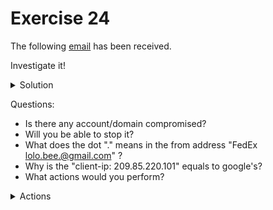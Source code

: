 # Exercise 24

  The following [email](https://github.com/LoloGRK/TeelTechCyberSecurity/blob/5906f7d800793c6da5f73f5c8e23d0c850e3f04d/exercises_024/email_001.eml) has been received.
  
  Investigate it!
    
  <details>
  <summary>Solution</summary>
  
  1. Open the email with a text editor.
  2. Identify Headers
  3. Get hops

     | Date | Event | Server |
     |------|-------|--------|
     | 01 Aug 2023 06:50:02 -0700 (PDT) | Email was written | - |
     | - | Out for delivery | o77.email.sendgrid.com |
     | Tue, 01 Aug 2023 14:46:30 +0100 (UTC) | Received By | ismtpd0081p1sjc2.sendgrid.com (SG) |
     | Tue, 01 Aug 2023 14:46:30 +0100 UTC | Received By | filter1166p1mdw1.sendgrid.com |
     | Tue, 01 Aug 2023 06:50:02 -0700 (PDT) | Received By | students.mtsd.k12.wi.us |
     | Tue, 01 Aug 2023 06:50:02 -0700 (PDT) | Received By | smtp-relay.gmail.com |
     | Tue, 01 Aug 2023 06:50:02 -0700 (PDT) | Received By | mail-sor-f101.google.com |
     | Tue, 01 Aug 2023 06:50:03 -0700 (PDT) | Received By | x.google.com |
     | Tue, 1 Aug 2023 06:50:03 -0700 (PDT) | Received By | 2002:a2e:b048:0:b0:2b9:e230:25ce |
     | - | Delivered | 2002:a17:906:850e:b0:992:d9ed:fc4b |

     <img src="https://github.com/LoloGRK/TeelTechCyberSecurity/blob/8f8bf34d996beba539518b871eac154c767d7dae/exercises_024/images/email_track_001.png" width="775">
         
  4. Get Important headers
     
     | Header | Value |
     |--------|-------|
     | Return-Path | PWdedrhn@pwdedrhn.darfield.school.nz |
     | Received-SPF | neutral (google.com: 209.85.220.101 is neither permitted nor denied by best guess record for domain of pwdedrhn@pwdedrhn.darfield.school.nz) client-ip=209.85.220.101; |
     | X-Relaying-Domain | darfield.school.nz |
     | Sender | PWdedrhn@pwdedrhn.darfield.school.nz |
     | Precedence | bulk |
     | X-Mailer | BM22 Mail |
     | From | FedEx \<lolo.@gmail.com\> |
     | X-campaignID | bm23_bbmqyoxdxrtroxvgymqygehbfg |
     
   5. Get into the scam

      Click on the link and check landing page
      
      <img src="https://github.com/LoloGRK/TeelTechCyberSecurity/blob/8f8bf34d996beba539518b871eac154c767d7dae/exercises_024/images/scam_enrollment.png" width="475">

      5.1 Check Certificate

         <img src="https://github.com/LoloGRK/TeelTechCyberSecurity/blob/8f8bf34d996beba539518b871eac154c767d7dae/exercises_024/images/scam_enrollment_001.png" width="475">
      
         <img src="https://github.com/LoloGRK/TeelTechCyberSecurity/blob/8f8bf34d996beba539518b871eac154c767d7dae/exercises_024/images/scam_enrollment_002.png" width="475">
         
         It was issued some days ago and it will expire next month.
         
         <img src="https://github.com/LoloGRK/TeelTechCyberSecurity/blob/8f8bf34d996beba539518b871eac154c767d7dae/exercises_024/images/scam_enrollment_003.png" width="475">
     
      5.2. Domain Whois Information
      
      ```
      $ whois mintingred.com
         Domain Name: MINTINGRED.COM
         Registry Domain ID: 2790805026_DOMAIN_COM-VRSN
         Registrar WHOIS Server: whois.namecheap.com
         Registrar URL: http://www.namecheap.com
         Updated Date: 2023-06-16T18:24:42Z
         Creation Date: 2023-06-16T18:24:21Z
         Registry Expiry Date: 2024-06-16T18:24:21Z
         Registrar: NameCheap, Inc.
         Registrar IANA ID: 1068
         Registrar Abuse Contact Email: abuse@namecheap.com
         Registrar Abuse Contact Phone: +1.6613102107
         Domain Status: clientTransferProhibited https://icann.org/epp#clientTransferProhibited
         Name Server: AITANA.NS.CLOUDFLARE.COM
         Name Server: KURT.NS.CLOUDFLARE.COM
         DNSSEC: unsigned
         URL of the ICANN Whois Inaccuracy Complaint Form: https://www.icann.org/wicf/
      >>> Last update of whois database: 2023-08-04T16:53:19Z <<<
      
      For more information on Whois status codes, please visit https://icann.org/epp
      
      NOTICE: The expiration date displayed in this record is the date the
      registrar's sponsorship of the domain name registration in the registry is
      currently set to expire. This date does not necessarily reflect the expiration
      date of the domain name registrant's agreement with the sponsoring
      registrar.  Users may consult the sponsoring registrar's Whois database to
      view the registrar's reported date of expiration for this registration.
      
      TERMS OF USE: You are not authorized to access or query our Whois
      database through the use of electronic processes that are high-volume and
      automated except as reasonably necessary to register domain names or
      modify existing registrations; the Data in VeriSign Global Registry
      Services' ("VeriSign") Whois database is provided by VeriSign for
      information purposes only, and to assist persons in obtaining information
      about or related to a domain name registration record. VeriSign does not
      guarantee its accuracy. By submitting a Whois query, you agree to abide
      by the following terms of use: You agree that you may use this Data only
      for lawful purposes and that under no circumstances will you use this Data
      to: (1) allow, enable, or otherwise support the transmission of mass
      unsolicited, commercial advertising or solicitations via e-mail, telephone,
      or facsimile; or (2) enable high volume, automated, electronic processes
      that apply to VeriSign (or its computer systems). The compilation,
      repackaging, dissemination or other use of this Data is expressly
      prohibited without the prior written consent of VeriSign. You agree not to
      use electronic processes that are automated and high-volume to access or
      query the Whois database except as reasonably necessary to register
      domain names or modify existing registrations. VeriSign reserves the right
      to restrict your access to the Whois database in its sole discretion to ensure
      operational stability.  VeriSign may restrict or terminate your access to the
      Whois database for failure to abide by these terms of use. VeriSign
      reserves the right to modify these terms at any time.
      
      The Registry database contains ONLY .COM, .NET, .EDU domains and
      Registrars.
      Domain name: mintingred.com
      Registry Domain ID: 2790805026_DOMAIN_COM-VRSN
      Registrar WHOIS Server: whois.namecheap.com
      Registrar URL: http://www.namecheap.com
      Updated Date: 0001-01-01T00:00:00.00Z
      Creation Date: 2023-06-16T18:24:21.00Z
      Registrar Registration Expiration Date: 2024-06-16T18:24:21.00Z
      Registrar: NAMECHEAP INC
      Registrar IANA ID: 1068
      Registrar Abuse Contact Email: abuse@namecheap.com
      Registrar Abuse Contact Phone: +1.9854014545
      Reseller: NAMECHEAP INC
      Domain Status: clientTransferProhibited https://icann.org/epp#clientTransferProhibited
      Domain Status: addPeriod https://icann.org/epp#addPeriod
      Registry Registrant ID: 
      Registrant Name: Redacted for Privacy
      Registrant Organization: Privacy service provided by Withheld for Privacy ehf
      Registrant Street: Kalkofnsvegur 2 
      Registrant City: Reykjavik
      Registrant State/Province: Capital Region
      Registrant Postal Code: 101
      Registrant Country: IS
      Registrant Phone: +354.4212434
      Registrant Phone Ext: 
      Registrant Fax: 
      Registrant Fax Ext: 
      Registrant Email: 449a39fff8fe426ba86583c5ca836a3d.protect@withheldforprivacy.com
      Registry Admin ID: 
      Admin Name: Redacted for Privacy
      Admin Organization: Privacy service provided by Withheld for Privacy ehf
      Admin Street: Kalkofnsvegur 2 
      Admin City: Reykjavik
      Admin State/Province: Capital Region
      Admin Postal Code: 101
      Admin Country: IS
      Admin Phone: +354.4212434
      Admin Phone Ext: 
      Admin Fax: 
      Admin Fax Ext: 
      Admin Email: 449a39fff8fe426ba86583c5ca836a3d.protect@withheldforprivacy.com
      Registry Tech ID: 
      Tech Name: Redacted for Privacy
      Tech Organization: Privacy service provided by Withheld for Privacy ehf
      Tech Street: Kalkofnsvegur 2 
      Tech City: Reykjavik
      Tech State/Province: Capital Region
      Tech Postal Code: 101
      Tech Country: IS
      Tech Phone: +354.4212434
      Tech Phone Ext: 
      Tech Fax: 
      Tech Fax Ext: 
      Tech Email: 449a39fff8fe426ba86583c5ca836a3d.protect@withheldforprivacy.com
      Name Server: aitana.ns.cloudflare.com
      Name Server: kurt.ns.cloudflare.com
      DNSSEC: unsigned
      URL of the ICANN WHOIS Data Problem Reporting System: http://wdprs.internic.net/
      >>> Last update of WHOIS database: 2023-08-03T17:52:57.36Z <<<
      For more information on Whois status codes, please visit https://icann.org/epp
      
      ```
      
      Also registered some days ago.

   6. Let's represent it in Maltego

      [Download Maltego File](https://github.com/LoloGRK/TeelTechCyberSecurity/blob/8f8bf34d996beba539518b871eac154c767d7dae/exercises_024/exercise24.mtgl)
     
      <img src="https://github.com/LoloGRK/TeelTechCyberSecurity/blob/8f8bf34d996beba539518b871eac154c767d7dae/exercises_024/images/maltego_001.png" width="875">

  </details>
    
Questions:
  
- Is there any account/domain compromised?
- Will you be able to stop it?
- What does the dot "." means in the from address "FedEx <lolo.bee.@gmail.com>" ? 
- Why is the "client-ip: 209.85.220.101" equals to google's?
- What actions would you perform?

<details>
<summary>Actions</summary>

- Notify darfield.school.nz admin to change passwords, update servers and perform a security audit.
  - Formerly (with/without a warrant) ask darfield.school.nz for server logs when the email was sent.
  - Analyze those logs searching for client-ip used to send the email.
- Notify mtsd.k12.wi.us admin to change passwords, update servers and perform a security audit.
  - Formerly (with/without a warrant) ask mtsd.k12.wi.us for server logs when the email was sent.
  - Analyze those logs searching for client-ip used to send the email.
- Formerly ask sendgrid.com to provide all the information they have, including login data, address, ips... for the campaign with ID: bm23_bbmqyoxdxrtroxvgymqygehbfg
  - Once you have this information:
    - Check the authenticity of provided data
    - Check the owner of the IP address
      - If it's a proxy/VPN
        - Formerly ask the provider to provide all the information they have, including login data, address, ips... for this IP in the specific time interval they logged into sendgrid.com
      - Repeat until No-Proxy/No-VPN
- Once you have a residential IP, ask the ISP for the owner's information 

</details>
